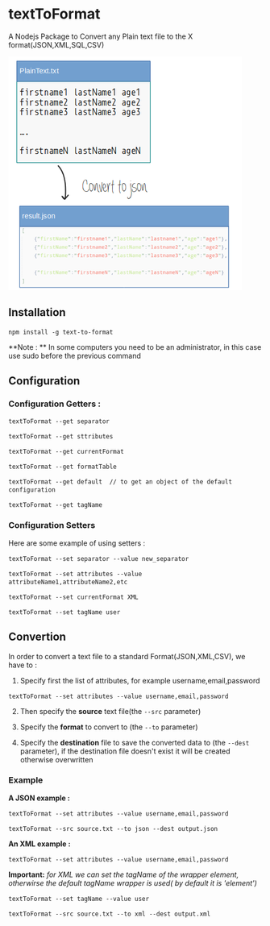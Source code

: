 # textToFormat
A Nodejs Package to Convert any Plain text file to the X format(JSON,XML,SQL,CSV)

![alt tag](https://raw.githubusercontent.com/ismnoiet/textToFormat/master/how.png)

## Installation
```
npm install -g text-to-format
```
**Note : ** In some computers you need to be an administrator,
in this case use sudo before the previous command

## Configuration

### Configuration Getters :
```
textToFormat --get separator
```
```
textToFormat --get sttributes
```
```
textToFormat --get currentFormat
```
```
textToFormat --get formatTable
```
```
textToFormat --get default  // to get an object of the default configuration  
```
```
textToFormat --get tagName
```

### Configuration Setters
Here are some example of using setters :

```
textToFormat --set separator --value new_separator
```
```
textToFormat --set attributes --value attributeName1,attributeName2,etc
```
```
textToFormat --set currentFormat XML
```
```
textToFormat --set tagName user
```

## Convertion
In order to convert a text file to a standard Format(JSON,XML,CSV),
we have to :

1) Specify first the list of attributes, for example username,email,password
```
textToFormat --set attributes --value username,email,password
```

2) Then specify the **source** text file(the ``--src`` parameter)

3) Specify the **format** to convert to (the ``--to`` parameter)

3) Specify the **destination** file to save the converted data to (the ``--dest``  parameter), if the destination file doesn't exist it will be created otherwise overwritten

### Example

**A JSON example :**

```
textToFormat --set attributes --value username,email,password
```

```
textToFormat --src source.txt --to json --dest output.json
```

**An XML example :**

```
textToFormat --set attributes --value username,email,password
```

**Important:** *for XML we can set the tagName of the wrapper element, otherwirse the default tagName wrapper is used( by default it is 'element')*

```
textToFormat --set tagName --value user
```

```
textToFormat --src source.txt --to xml --dest output.xml
```
